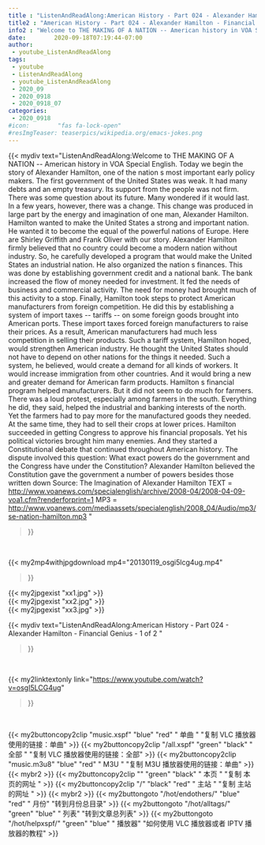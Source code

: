 ```yaml
---
title : "ListenAndReadAlong:American History - Part 024 - Alexander Hamilton - Financial Genius - 1 of 2 "
title2 : "American History - Part 024 - Alexander Hamilton - Financial Genius - 1 of 2 "
info2 : "Welcome to THE MAKING OF A NATION -- American history in VOA Special English. Today we begin the story of Alexander Hamilton, one of the nation s most important early policy makers. The first government of the United States was weak.  It had many debts and an empty treasury. Its support from the people was not firm. There was some question about its future. Many wondered if it would last. In a few years, however, there was a change. This change was produced in large part by the energy and imagination of one man, Alexander Hamilton. Hamilton wanted to make the United States a strong and important nation. He wanted it to become the equal of the powerful nations of Europe.  Here are Shirley Griffith and Frank Oliver with our story. Alexander Hamilton firmly believed that no country could become a modern nation without industry. So, he carefully developed a program that would make the United States an industrial nation. He also organized the nation s finances.  This was done by establishing government credit and a national bank. The bank increased the flow of money needed for investment. It fed the needs of business and commercial activity. The need for money had brought much of this activity to a stop. Finally, Hamilton took steps to protect American manufacturers from foreign competition. He did this by establishing a system of import taxes -- tariffs -- on some foreign goods brought into American ports. These import taxes forced foreign manufacturers to raise their prices. As a result, American manufacturers had much less competition in selling their products. Such a tariff system, Hamilton hoped, would strengthen American industry. He thought the United States should not have to depend on other nations for the things it needed. Such a system, he believed, would create a demand for all kinds of workers. It would increase immigration from other countries. And it would bring a new and greater demand for American farm products. Hamilton s financial program helped manufacturers. But it did not seem to do much for farmers. There was a loud protest, especially among farmers in the south. Everything he did, they said, helped the industrial and banking interests of the north. Yet the farmers had to pay more for the manufactured goods they needed. At the same time, they had to sell their crops at lower prices. Hamilton succeeded in getting Congress to approve his financial proposals. Yet his political victories brought him many enemies. And they started a Constitutional debate that continued throughout American history. The dispute involved this question: What exact powers do the government and the Congress have under the Constitution? Alexander Hamilton believed the Constitution gave the government a number of powers besides those written down  Source: The Imagination of Alexander Hamilton TEXT = http://www.voanews.com/specialenglish/archive/2008-04/2008-04-09-voa1.cfm?renderforprint=1 MP3 = http://www.voanews.com/mediaassets/specialenglish/2008_04/Audio/mp3/se-nation-hamilton.mp3 "
date:        2020-09-18T07:19:44-07:00
author:
 - youtube_ListenAndReadAlong
tags:
 - youtube
 - ListenAndReadAlong
 - youtube_ListenAndReadAlong
 - 2020_09
 - 2020_0918
 - 2020_0918_07
categories:
 - 2020_0918
#icon:        "fas fa-lock-open"
#resImgTeaser: teaserpics/wikipedia.org/emacs-jokes.png
---
```


{{< mydiv text="ListenAndReadAlong:Welcome to THE MAKING OF A NATION -- American history in VOA Special English. Today we begin the story of Alexander Hamilton, one of the nation s most important early policy makers. The first government of the United States was weak.  It had many debts and an empty treasury. Its support from the people was not firm. There was some question about its future. Many wondered if it would last. In a few years, however, there was a change. This change was produced in large part by the energy and imagination of one man, Alexander Hamilton. Hamilton wanted to make the United States a strong and important nation. He wanted it to become the equal of the powerful nations of Europe.  Here are Shirley Griffith and Frank Oliver with our story. Alexander Hamilton firmly believed that no country could become a modern nation without industry. So, he carefully developed a program that would make the United States an industrial nation. He also organized the nation s finances.  This was done by establishing government credit and a national bank. The bank increased the flow of money needed for investment. It fed the needs of business and commercial activity. The need for money had brought much of this activity to a stop. Finally, Hamilton took steps to protect American manufacturers from foreign competition. He did this by establishing a system of import taxes -- tariffs -- on some foreign goods brought into American ports. These import taxes forced foreign manufacturers to raise their prices. As a result, American manufacturers had much less competition in selling their products. Such a tariff system, Hamilton hoped, would strengthen American industry. He thought the United States should not have to depend on other nations for the things it needed. Such a system, he believed, would create a demand for all kinds of workers. It would increase immigration from other countries. And it would bring a new and greater demand for American farm products. Hamilton s financial program helped manufacturers. But it did not seem to do much for farmers. There was a loud protest, especially among farmers in the south. Everything he did, they said, helped the industrial and banking interests of the north. Yet the farmers had to pay more for the manufactured goods they needed. At the same time, they had to sell their crops at lower prices. Hamilton succeeded in getting Congress to approve his financial proposals. Yet his political victories brought him many enemies. And they started a Constitutional debate that continued throughout American history. The dispute involved this question: What exact powers do the government and the Congress have under the Constitution? Alexander Hamilton believed the Constitution gave the government a number of powers besides those written down  Source: The Imagination of Alexander Hamilton TEXT = http://www.voanews.com/specialenglish/archive/2008-04/2008-04-09-voa1.cfm?renderforprint=1 MP3 = http://www.voanews.com/mediaassets/specialenglish/2008_04/Audio/mp3/se-nation-hamilton.mp3 "
>}}
<br>


{{< my2mp4withjpgdownload mp4="20130119_osgi5lcg4ug.mp4"
>}}

{{< my2jpgexist "xx1.jpg" >}}<br>
{{< my2jpgexist "xx2.jpg" >}}<br>
{{< my2jpgexist "xx3.jpg" >}}<br>



{{< mydiv text="ListenAndReadAlong:American History - Part 024 - Alexander Hamilton - Financial Genius - 1 of 2 "
>}}
<br>

{{< my2linktextonly link="https://www.youtube.com/watch?v=osgI5LCG4ug"
>}}


<br>

{{< my2buttoncopy2clip "music.xspf"        "blue"   "red"    " 单曲 "  "复制 VLC 播放器使用的链接：单曲" >}} {{< my2buttoncopy2clip "/all.xspf"         "green"  "black"  " 全部 "  "复制 VLC 播放器使用的链接：全部" >}} {{< my2buttoncopy2clip "music.m3u8"        "blue"   "red"    " M3U  "    "复制 M3U 播放器使用的链接：单曲" >}} {{< mybr2 >}} {{< my2buttoncopy2clip ""                  "green"  "black"  " 本页 "    "复制 本页的网址 " >}} {{< my2buttoncopy2clip "/"                 "black"  "red"    " 主站 "    "复制 主站的网址 " >}} {{< mybr2 >}} {{< my2buttongoto      "/hot/endothers/"   "blue"   "red"    " 月份"   "转到月份总目录" >}} {{< my2buttongoto      "/hot/alltags/"     "green"  "blue"   " 列表"   "转到文章总列表" >}} {{< my2buttongoto      "/hot/helpxspf/"    "green"  "blue"   " 播放器" "如何使用 VLC 播放器或者 IPTV 播放器的教程" >}} 
